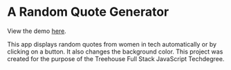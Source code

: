 # A Random Quote Generator
 View the demo <a href="https://dianavoz.github.io/a-random-quote-generator/" rel="nofollow">here</a>.

 <p>This app displays random quotes from women in tech automatically or by clicking on a button. It also changes the background color. This project was created for the purpose of the Treehouse Full Stack JavaScript Techdegree.</p>

